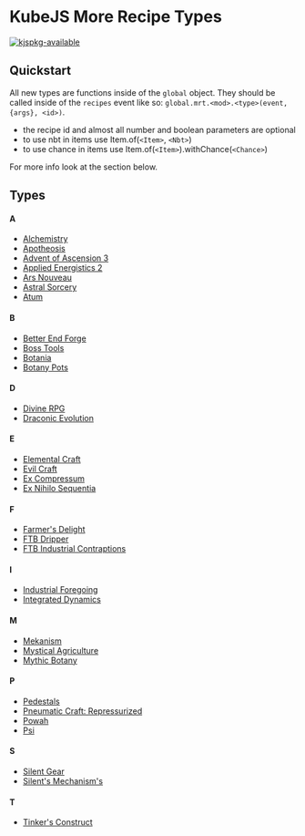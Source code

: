 
# KubeJS More Recipe Types

[![kjspkg-available](https://github-production-user-asset-6210df.s3.amazonaws.com/79367505/250114674-fb848719-d52e-471b-a6cf-2c0ea6729f1c.svg)](https://kjspkglookup.modernmodpacks.site/#more-recipe-types)

## Quickstart

All new types are functions inside of the `global` object. They should be called inside of the `recipes` event like so: `global.mrt.<mod>.<type>(event, {args}, <id>)`. 

- the recipe id and almost all number and boolean parameters are optional
- to use nbt in items use Item.of(`<Item>`, `<Nbt>`)
- to use chance in items use Item.of(`<Item>`).withChance(`<Chance>`)

For more info look at the section below.

## Types

#### A

- [Alchemistry](https://github.com/gcatkjspkgs/kubejs-more-recipe-types/blob/main/docs/alchemistry.md)
- [Apotheosis](https://github.com/gcatkjspkgs/kubejs-more-recipe-types/blob/main/docs/apotheosis.md)
- [Advent of Ascension 3](https://github.com/gcatkjspkgs/kubejs-more-recipe-types/blob/main/docs/aoa3.md)
- [Applied Energistics 2](https://github.com/gcatkjspkgs/kubejs-more-recipe-types/blob/main/docs/appliedenergistics2.md)
- [Ars Nouveau](https://github.com/gcatkjspkgs/kubejs-more-recipe-types/blob/main/docs/ars_nouveau.md)
- [Astral Sorcery](https://github.com/gcatkjspkgs/kubejs-more-recipe-types/blob/main/docs/astralsorcery.md)
- [Atum](https://github.com/gcatkjspkgs/kubejs-more-recipe-types/blob/main/docs/atum.md)

#### B

- [Better End Forge](https://github.com/gcatkjspkgs/kubejs-more-recipe-types/blob/main/docs/betterendforge.md)
- [Boss Tools](https://github.com/gcatkjspkgs/kubejs-more-recipe-types/blob/main/docs/boss_tools.md)
- [Botania](https://github.com/gcatkjspkgs/kubejs-more-recipe-types/blob/main/docs/botania.md)
- [Botany Pots](https://github.com/gcatkjspkgs/kubejs-more-recipe-types/blob/main/docs/botanypots.md)

#### D

- [Divine RPG](https://github.com/gcatkjspkgs/kubejs-more-recipe-types/blob/main/docs/divinerpg.md)
- [Draconic Evolution](https://github.com/gcatkjspkgs/kubejs-more-recipe-types/blob/main/docs/draconicevolution.md)

#### E

- [Elemental Craft](https://github.com/gcatkjspkgs/kubejs-more-recipe-types/blob/main/docs/elementalcraft.md)
- [Evil Craft](https://github.com/gcatkjspkgs/kubejs-more-recipe-types/blob/main/docs/evilcraft.md)
- [Ex Compressum](https://github.com/gcatkjspkgs/kubejs-more-recipe-types/blob/main/docs/excompressum.md)
- [Ex Nihilo Sequentia](https://github.com/gcatkjspkgs/kubejs-more-recipe-types/blob/main/docs/exnihilosequentia.md)

#### F

- [Farmer's Delight](https://github.com/gcatkjspkgs/kubejs-more-recipe-types/blob/main/docs/farmersdelight.md)
- [FTB Dripper](https://github.com/gcatkjspkgs/kubejs-more-recipe-types/blob/main/docs/ftbdripper.md)
- [FTB Industrial Contraptions](https://github.com/gcatkjspkgs/kubejs-more-recipe-types/blob/main/docs/ftbic.md)

#### I

- [Industrial Foregoing](https://github.com/gcatkjspkgs/kubejs-more-recipe-types/blob/main/docs/industrialforegoing.md)
- [Integrated Dynamics](https://github.com/gcatkjspkgs/kubejs-more-recipe-types/blob/main/docs/integrateddynamics.md)

#### M

- [Mekanism](https://github.com/gcatkjspkgs/kubejs-more-recipe-types/blob/main/docs/mekanism.md)
- [Mystical Agriculture](https://github.com/gcatkjspkgs/kubejs-more-recipe-types/blob/main/docs/mysticalagriculture.md)
- [Mythic Botany](https://github.com/gcatkjspkgs/kubejs-more-recipe-types/blob/main/docs/mythicbotany.md)

#### P

- [Pedestals](https://github.com/gcatkjspkgs/kubejs-more-recipe-types/blob/main/docs/pedestals.md)
- [Pneumatic Craft: Repressurized](https://github.com/gcatkjspkgs/kubejs-more-recipe-types/blob/main/docs/pneumaticcraft.md)
- [Powah](https://github.com/gcatkjspkgs/kubejs-more-recipe-types/blob/main/docs/powah.md)
- [Psi](https://github.com/gcatkjspkgs/kubejs-more-recipe-types/blob/main/docs/psi.md)

#### S

- [Silent Gear](https://github.com/gcatkjspkgs/kubejs-more-recipe-types/blob/main/docs/silentgear.md)
- [Silent's Mechanism's](https://github.com/gcatkjspkgs/kubejs-more-recipe-types/blob/main/docs/silents_mechanisms.md)

#### T

- [Tinker's Construct](https://github.com/gcatkjspkgs/kubejs-more-recipe-types/blob/main/docs/tconstruct.md)